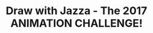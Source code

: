 ---
title: 'Draw with Jazza - The 2017 ANIMATION CHALLENGE!'
redirect_to:
  - 'https://discuss.pencil2d.org/t/draw-with-jazza-the-2017-animation-challenge/1329'
---